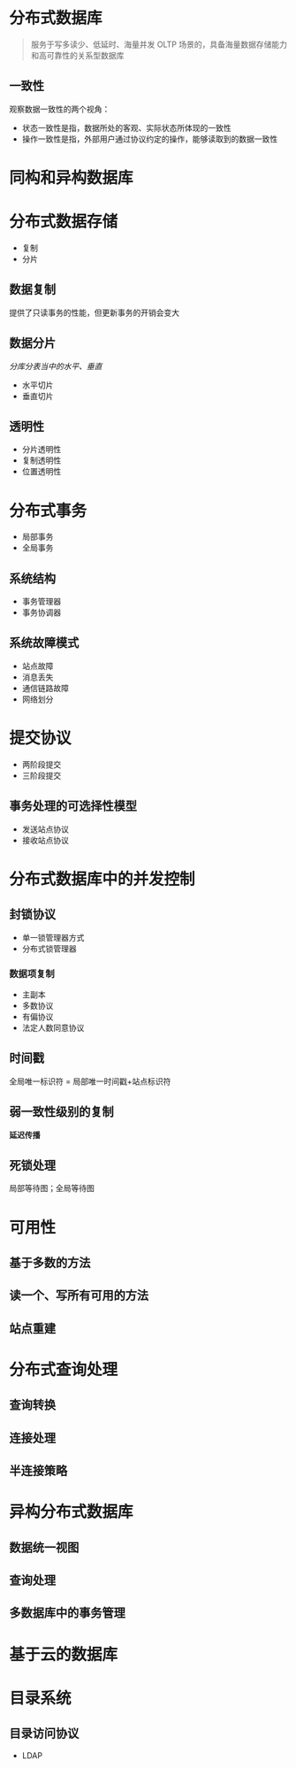 # 分布式数据库

> 服务于写多读少、低延时、海量并发 OLTP 场景的，具备海量数据存储能力和高可靠性的关系型数据库

## 一致性

观察数据一致性的两个视角：

- 状态一致性是指，数据所处的客观、实际状态所体现的一致性
- 操作一致性是指，外部用户通过协议约定的操作，能够读取到的数据一致性

# 同构和异构数据库

# 分布式数据存储

- 复制
- 分片

## 数据复制

提供了只读事务的性能，但更新事务的开销会变大

## 数据分片

_分库分表当中的水平、垂直_

- 水平切片
- 垂直切片

## 透明性

- 分片透明性
- 复制透明性
- 位置透明性

# 分布式事务

- 局部事务
- 全局事务

## 系统结构

- 事务管理器
- 事务协调器

## 系统故障模式

- 站点故障
- 消息丢失
- 通信链路故障
- 网络划分

# 提交协议

- 两阶段提交
- 三阶段提交

## 事务处理的可选择性模型

- 发送站点协议
- 接收站点协议

# 分布式数据库中的并发控制

## 封锁协议

- 单一锁管理器方式
- 分布式锁管理器

### 数据项复制

- 主副本
- 多数协议
- 有偏协议
- 法定人数同意协议

## 时间戳

全局唯一标识符 = 局部唯一时间戳+站点标识符

## 弱一致性级别的复制

**延迟传播**

## 死锁处理

局部等待图；全局等待图

# 可用性

## 基于多数的方法

## 读一个、写所有可用的方法

## 站点重建

# 分布式查询处理

## 查询转换

## 连接处理

## 半连接策略

# 异构分布式数据库

## 数据统一视图

## 查询处理

## 多数据库中的事务管理

# 基于云的数据库

# 目录系统

## 目录访问协议

- LDAP
